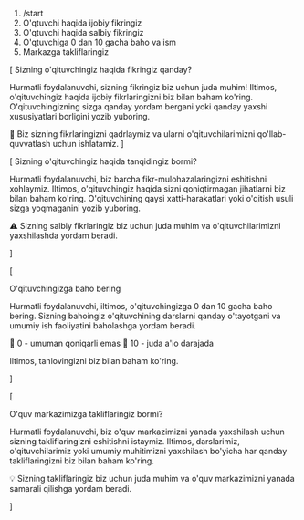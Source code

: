 1. /start
2. O'qtuvchi haqida ijobiy fikringiz
3. O'qtuvchi haqida salbiy fikringiz
4. O'qtuvchiga 0 dan 10 gacha baho va ism
5. Markazga takliflaringiz



[
Sizning o'qituvchingiz haqida fikringiz qanday?

Hurmatli foydalanuvchi, sizning fikringiz biz uchun juda muhim! Iltimos, o'qituvchingiz haqida ijobiy fikrlaringizni biz bilan baham ko'ring. O'qituvchingizning sizga qanday yordam bergani yoki qanday yaxshi xususiyatlari borligini yozib yuboring.

📜 Biz sizning fikrlaringizni qadrlaymiz va ularni o'qituvchilarimizni qo'llab-quvvatlash uchun ishlatamiz.
]

[
Sizning o'qituvchingiz haqida tanqidingiz bormi?

Hurmatli foydalanuvchi, biz barcha fikr-mulohazalaringizni eshitishni xohlaymiz. Iltimos, o'qituvchingiz haqida sizni qoniqtirmagan jihatlarni biz bilan baham ko'ring. O'qituvchining qaysi xatti-harakatlari yoki o'qitish usuli sizga yoqmaganini yozib yuboring.

⚠️ Sizning salbiy fikrlaringiz biz uchun juda muhim va o'qituvchilarimizni yaxshilashda yordam beradi.

]

[

O'qituvchingizga baho bering

Hurmatli foydalanuvchi, iltimos, o'qituvchingizga 0 dan 10 gacha baho bering. Sizning bahoingiz o'qituvchining darslarni qanday o'tayotgani va umumiy ish faoliyatini baholashga yordam beradi.

🔢 0 - umuman qoniqarli emas
🔢 10 - juda a'lo darajada

Iltimos, tanlovingizni biz bilan baham ko'ring.

]

[

O'quv markazimizga takliflaringiz bormi?

Hurmatli foydalanuvchi, biz o'quv markazimizni yanada yaxshilash uchun sizning takliflaringizni eshitishni istaymiz. Iltimos, darslarimiz, o'qituvchilarimiz yoki umumiy muhitimizni yaxshilash bo'yicha har qanday takliflaringizni biz bilan baham ko'ring.

💡 Sizning takliflaringiz biz uchun juda muhim va o'quv markazimizni yanada samarali qilishga yordam beradi.


]